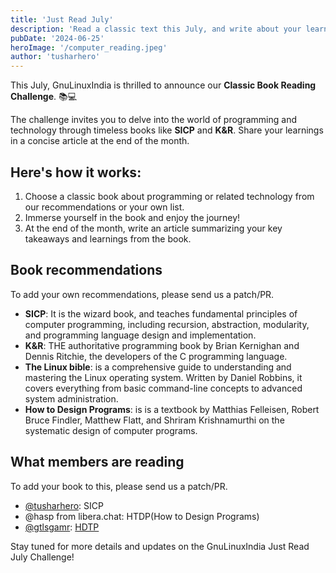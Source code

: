 ```yaml
---
title: 'Just Read July'
description: 'Read a classic text this July, and write about your learnings.'
pubDate: '2024-06-25'
heroImage: '/computer_reading.jpeg'
author: 'tusharhero'
---
```


This July, GnuLinuxIndia is thrilled to announce our **Classic Book
Reading Challenge**. 📚💻

The challenge invites you to delve into the world of programming and
technology through timeless books like **SICP** and **K&R**. Share
your learnings in a concise article at the end of the month.

## Here's how it works:

1. Choose a classic book about programming or related technology from
   our recommendations or your own list.
2. Immerse yourself in the book and enjoy the journey!
3. At the end of the month, write an article summarizing your key
   takeaways and learnings from the book.

## Book recommendations
To add your own recommendations, please send us a patch/PR.

- **SICP**: It is the wizard book, and teaches fundamental principles of
  computer programming, including recursion, abstraction, modularity,
  and programming language design and implementation.
- **K&R**: THE authoritative programming book by Brian Kernighan and Dennis
  Ritchie, the developers of the C programming language.
- **The Linux bible**: is a comprehensive guide to understanding and
  mastering the Linux operating system. Written by Daniel Robbins, it
  covers everything from basic command-line concepts to advanced
  system administration.
- **How to Design Programs**: is is a textbook by Matthias Felleisen,
  Robert Bruce Findler, Matthew Flatt, and Shriram Krishnamurthi on
  the systematic design of computer programs.
  
## What members are reading
To add your book to this, please send us a patch/PR.

- <a href="/members/tusharhero">@tusharhero</a>: SICP
- @hasp from libera.chat: HTDP(How to Design Programs)
- <a href="/members/gtlsgamr">@gtlsgamr</a>: <a href="https://htdp.org">HDTP</a>

Stay tuned for more details and updates on the GnuLinuxIndia Just Read
July Challenge!

